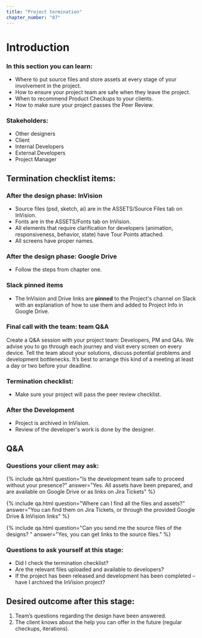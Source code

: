 ```yaml
---
title: "Project termination"
chapter_number: "07"
---
```


# Introduction

### In this section you can learn:
- Where to put source files and store assets at every stage of your involvement in the project.
- How to ensure your project team are safe when they leave the project.
- When to recommend Product Checkups to your clients.
- How to make sure your project passes the Peer Review.

### Stakeholders:
- Other designers
- Client
- Internal Developers 
- External Developers
- Project Manager

## Termination checklist items:

### After the design phase: InVision

- Source files (psd, sketch, ai) are in the ASSETS/Source Files tab on InVision.
- Fonts are in the ASSETS/Fonts tab on InVision.
- All elements that require clarification for developers (animation, responsiveness, behavior, state) have Tour Points attached.
- All screens have proper names.

### After the design phase: Google Drive

- Follow the steps from chapter one.

### Slack pinned items
- The InVision and Drive links are **pinned** to the Project's channel on Slack with an explanation of how to use them and added to Project Info in Google Drive.

### Final call with the team: team Q&A

Create a Q&A session with your project team: Developers, PM and QAs. We advise you to go through each journey and visit every screen on every device. Tell the team about your solutions, discuss potential problems and development bottlenecks. It’s best to arrange this kind of a meeting at least a day or two before your deadline.

### Termination checklist:

- Make sure your project will pass the peer review checklist.

### After the Development
- Project is archived in InVision.
- Review of the developer's work is done by the designer.

## Q&A

### Questions your client may ask:

{% include qa.html question="Is the development team safe to proceed without your presence?" answer="Yes. All assets have been prepared, and are available on Google Drive or as links on Jira Tickets" %}

{% include qa.html question="Where can I find all the files and assets?" answer="You can find them on Jira Tickets, or through the provided Google Drive & InVision links" %}

{% include qa.html question="Can you send me the source files of the designs?
" answer="Yes, you can get links to the source files." %}

### Questions to ask yourself at this stage:
- Did I check the termination checklist?
- Are the relevant files uploaded and available to developers?
- If the project has been released and development has been completed – have I archived the InVision project?

## Desired outcome after this stage:
1. Team’s questions regarding the design have been answered.
2. The client knows about the help you can offer in the future (regular checkups, iterations).






 





